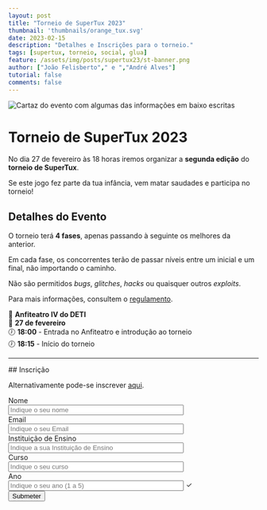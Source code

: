 ```yaml
---
layout: post
title: "Torneio de SuperTux 2023"
thumbnail: 'thumbnails/orange_tux.svg'
date: 2023-02-15
description: "Detalhes e Inscrições para o torneio."
tags: [supertux, torneio, social, glua]
feature: /assets/img/posts/supertux23/st-banner.png
author: ["João Felisberto"," e ","André Alves"]
tutorial: false
comments: false
---
```


![Cartaz do evento com algumas das informações em baixo escritas](/img/posts/supertux23/st-masto.png)

# Torneio de SuperTux 2023

No dia 27 de fevereiro às 18 horas iremos organizar a **segunda edição** do **torneio de SuperTux**.

Se este jogo fez parte da tua infância, vem matar saudades e participa no torneio!

## Detalhes do Evento

O torneio terá **4 fases**, apenas passando à seguinte os melhores da anterior.

Em cada fase, os concorrentes terão de passar níveis entre um inicial e um final, não importando o caminho.

Não são permitidos *bugs*, *glitches*, *hacks* ou quaisquer outros *exploits*.

Para mais informações, consultem o [regulamento](/assets/docs/Regulamento_do_Torneio_SuperTux.pdf).

📍 **Anfiteatro IV do DETI**\
📆 **27 de fevereiro**\
🕖 **18:00** - Entrada no Anfiteatro e introdução ao torneio\
🕖 **18:15** - Início do torneio

<hr>
## Inscrição

Alternativamente pode-se inscrever [aqui](https://forms.gle/2kMSfS6GDygV42rC8).

<style>
input + span {
  padding-right: 30px;
}

input:invalid + span::after {
  position: absolute;
  content: "✖";
  padding-left: 5px;
}

input:valid + span::after {
  position: absolute;
  content: "✓";
  padding-left: 5px;
}
</style>
<form class="form" action="https://docs.google.com/forms/u/0/d/e/1FAIpQLSdbgg8kkxNi_Y3XsPrD5pjIjF0h19ob1fARB7DRgYLg9VWl6A/formResponse">
  <div class="form-group">
    <label for="nome" class="col-form-label">Nome</label>
    <input name="entry.1525801019" type="text" id="nome" class="form-control" style="width:70%; display:block;" placeholder="Indique o seu nome" required/>
  </div>
  <div class="form-group">
    <label for="email">Email</label>
    <input name="entry.1849280727" type="text" id="email" class="form-control" style="width:70%; display:block;" placeholder="Indique o seu Email" required/> 
  </div>
  <div class="form-group">
    <label for="ies" class="col-form-label" >Instituição de Ensino</label>
    <input name="entry.364569669" type="text" id="ies" class="form-control" style="width:70%; display:block;" placeholder="Indique a sua Instituição de Ensino" required/>
  </div>
  <div class="form-group">
    <label for="curso" class="col-form-label">Curso</label>
    <input name="entry.1733088545" type="text" id="curso" class="form-control" style="width:70%; display:block;" placeholder="Indique o seu curso"/> 
  </div>
  <div class="form-group">
    <label for="ano" class="col-form-label" style="display:block;">Ano</label>
    <input name="entry.555402528" type="number" min="1" max="5" step="1" id="ano" class="form-control" style="width:70%;" placeholder="Indique o seu ano (1 a 5)"/><span class="validity"></span>
  </div>
  <input type="submit" class="btn btn-warning" value="Submeter" />
</form>

